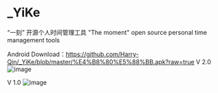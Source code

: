 # _YiKe
“一刻” 开源个人时间管理工具
"The moment" open source personal time management tools

Android Download：https://github.com/Harry-Qin/_YiKe/blob/master/%E4%B8%80%E5%88%BB.apk?raw=true
V 2.0 
![image](https://github.com/Harry-Qin/_YiKe/blob/master/show2.png)

 V 1.0 
 ![image](https://github.com/Harry-Qin/_YiKe/blob/master/show1.png)
